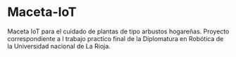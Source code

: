 # Maceta-IoT
Maceta IoT para el cuidado de plantas de tipo arbustos hogareñas.
Proyecto correspondiente a l trabajo practico final de la Diplomatura en Robótica de la Universidad nacional de La Rioja.
